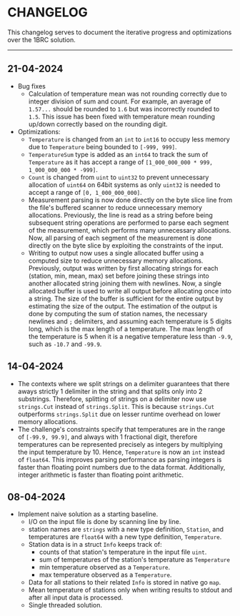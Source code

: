 # CHANGELOG

This changelog serves to document the iterative progress and optimizations over the 1BRC solution.

---

## 21-04-2024

- Bug fixes
    - Calculation of temperature mean was not rounding correctly due to integer division of sum and count.
      For example, an average of `1.57...` should be rounded to `1.6` but was incorrectly rounded to `1.5`.
      This issue has been fixed with temperature mean rounding up/down correctly based on the rounding digit.
- Optimizations:
    - `Temperature` is changed from an `int` to `int16` to occupy less memory due to `Temperature` being bounded to `[-999, 999]`.
    - `TemperatureSum` type is added as an `int64` to track the sum of `Temperature` as it has accept a range of `[1_000_000_000 * 999, 1_000_000_000 * -999]`.
    - `Count` is changed from `uint` to `uint32` to prevent unnecessary allocation of `uint64` on 64bit systems as only `uint32` is needed to accept a range of `[0, 1_000_000_000]`.
    - Measurement parsing is now done directly on the byte slice line from the file's buffered scanner to reduce unnecessary memory allocations.
      Previously, the line is read as a string before being subsequent string operations are performed to parse each segment of the measurement, which performs many unnecessary allocations.
      Now, all parsing of each segment of the measurement is done directly on the byte slice by exploiting the constraints of the input.
    - Writing to output now uses a single allocated buffer using a computed size to reduce unnecessary memory allocations.
      Previously, output was written by first allocating strings for each (station, min, mean, max) set before joining these strings into another allocated string joining them with newlines.
      Now, a single allocated buffer is used to write all output before allocating once into a string.
      The size of the buffer is sufficient for the entire output by estimating the size of the output.
      The estimation of the output is done by computing the sum of station names, the necessary newlines and `;` delimiters, and assuming each temperature is 5 digits long, which is the max length of a temperature.
      The max length of the temperature is 5 when it is a negative temperature less than `-9.9`, such as `-10.7` and `-99.9`.

## 14-04-2024

- The contexts where we split strings on a delimiter guarantees that there aways strictly 1 delimiter in the string and that splits only into 2 substrings.
  Therefore, splitting of strings on a delimiter now use `strings.Cut` instead of `strings.Split`.
  This is because `strings.Cut` outperforms `strings.Split` due on lesser runtime overhead on lower memory allocations.
- The challenge's constraints specify that temperatures are in the range of `[-99.9, 99.9]`, and always with 1 fractional digit,
  therefore temperatures can be represented precisely as integers by multiplying the input temperature by 10.
  Hence, `Temperature` is now an `int` instead of `float64`.
  This improves parsing performance as parsing integers is faster than floating point numbers due to the data format.
  Additionally, integer arithmetic is faster than floating point arithmetic.

## 08-04-2024

- Implement naive solution as a starting baseline.
    - I/O on the input file is done by scanning line by line.
    - station names are `strings` with a new type definition, `Station`, and temperatures are `float64` with a new type definition, `Temperature`.
    - Station data is in a struct `Info` keeps track of:
        - counts of that station's temperature in the input file `uint`.
        - sum of temperatures of the station's temperature as `Temperature`
        - min temperature observed as a `Temperature`.
        - max temperature observed as a `Temperature`.
    - Data for all stations to their related `Info` is stored in native go `map`.
    - Mean temperature of stations only when writing results to stdout and after all input data is processed.
    - Single threaded solution.
